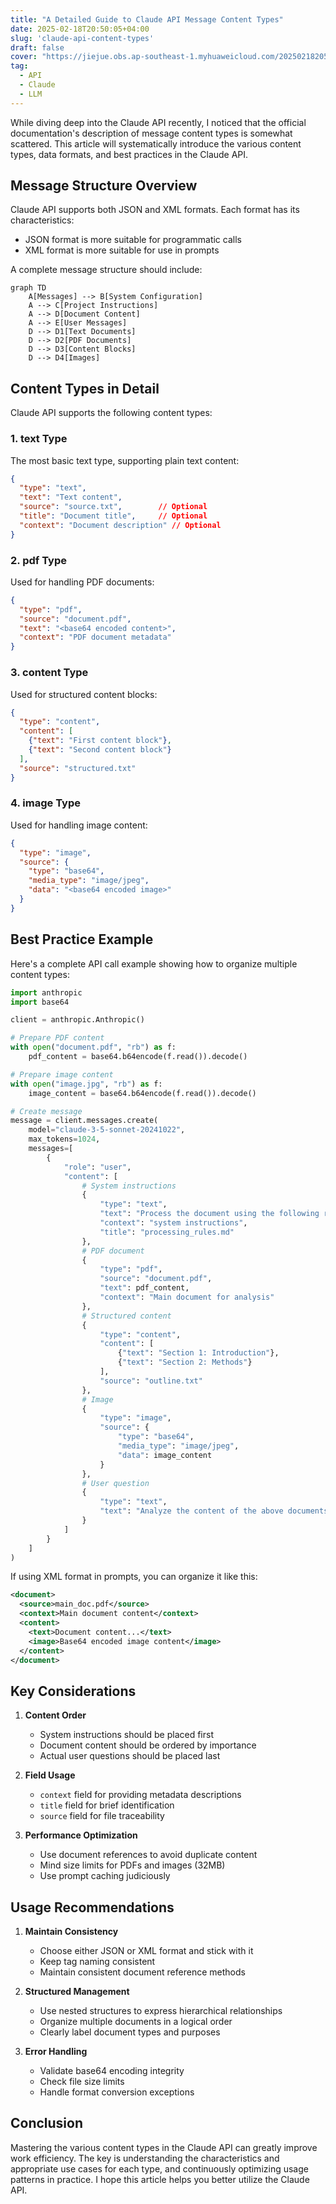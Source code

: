 ```yaml
---
title: "A Detailed Guide to Claude API Message Content Types"
date: 2025-02-18T20:50:05+04:00
slug: 'claude-api-content-types'
draft: false
cover: "https://jiejue.obs.ap-southeast-1.myhuaweicloud.com/20250218205523451.webp"
tag:
  - API
  - Claude
  - LLM
---
```


While diving deep into the Claude API recently, I noticed that the official documentation's description of message content types is somewhat scattered. This article will systematically introduce the various content types, data formats, and best practices in the Claude API.

<!--more-->

## Message Structure Overview

Claude API supports both JSON and XML formats. Each format has its characteristics:
- JSON format is more suitable for programmatic calls
- XML format is more suitable for use in prompts

A complete message structure should include:

```mermaid
graph TD
    A[Messages] --> B[System Configuration]
    A --> C[Project Instructions]
    A --> D[Document Content]
    A --> E[User Messages]
    D --> D1[Text Documents]
    D --> D2[PDF Documents]
    D --> D3[Content Blocks]
    D --> D4[Images]
```

## Content Types in Detail

Claude API supports the following content types:

### 1. text Type

The most basic text type, supporting plain text content:

```json
{
  "type": "text",
  "text": "Text content",
  "source": "source.txt",        // Optional
  "title": "Document title",     // Optional
  "context": "Document description" // Optional
}
```

### 2. pdf Type

Used for handling PDF documents:

```json
{
  "type": "pdf",
  "source": "document.pdf",
  "text": "<base64 encoded content>",
  "context": "PDF document metadata"
}
```

### 3. content Type

Used for structured content blocks:

```json
{
  "type": "content",
  "content": [
    {"text": "First content block"},
    {"text": "Second content block"}
  ],
  "source": "structured.txt"
}
```

### 4. image Type

Used for handling image content:

```json
{
  "type": "image",
  "source": {
    "type": "base64",
    "media_type": "image/jpeg",
    "data": "<base64 encoded image>"
  }
}
```

## Best Practice Example

Here's a complete API call example showing how to organize multiple content types:

```python
import anthropic
import base64

client = anthropic.Anthropic()

# Prepare PDF content
with open("document.pdf", "rb") as f:
    pdf_content = base64.b64encode(f.read()).decode()

# Prepare image content
with open("image.jpg", "rb") as f:
    image_content = base64.b64encode(f.read()).decode()

# Create message
message = client.messages.create(
    model="claude-3-5-sonnet-20241022",
    max_tokens=1024,
    messages=[
        {
            "role": "user",
            "content": [
                # System instructions
                {
                    "type": "text",
                    "text": "Process the document using the following rules...",
                    "context": "system instructions",
                    "title": "processing_rules.md"
                },
                # PDF document
                {
                    "type": "pdf",
                    "source": "document.pdf",
                    "text": pdf_content,
                    "context": "Main document for analysis"
                },
                # Structured content
                {
                    "type": "content",
                    "content": [
                        {"text": "Section 1: Introduction"},
                        {"text": "Section 2: Methods"}
                    ],
                    "source": "outline.txt"
                },
                # Image
                {
                    "type": "image",
                    "source": {
                        "type": "base64",
                        "media_type": "image/jpeg",
                        "data": image_content
                    }
                },
                # User question
                {
                    "type": "text",
                    "text": "Analyze the content of the above documents and images"
                }
            ]
        }
    ]
)
```

If using XML format in prompts, you can organize it like this:

```xml
<document>
  <source>main_doc.pdf</source>
  <context>Main document content</context>
  <content>
    <text>Document content...</text>
    <image>Base64 encoded image content</image>
  </content>
</document>
```

## Key Considerations

1. **Content Order**
   - System instructions should be placed first
   - Document content should be ordered by importance
   - Actual user questions should be placed last

2. **Field Usage**
   - `context` field for providing metadata descriptions
   - `title` field for brief identification
   - `source` field for file traceability

3. **Performance Optimization**
   - Use document references to avoid duplicate content
   - Mind size limits for PDFs and images (32MB)
   - Use prompt caching judiciously

## Usage Recommendations

1. **Maintain Consistency**
   - Choose either JSON or XML format and stick with it
   - Keep tag naming consistent
   - Maintain consistent document reference methods

2. **Structured Management**
   - Use nested structures to express hierarchical relationships
   - Organize multiple documents in a logical order
   - Clearly label document types and purposes

3. **Error Handling**
   - Validate base64 encoding integrity
   - Check file size limits
   - Handle format conversion exceptions

## Conclusion

Mastering the various content types in the Claude API can greatly improve work efficiency. The key is understanding the characteristics and appropriate use cases for each type, and continuously optimizing usage patterns in practice. I hope this article helps you better utilize the Claude API.

